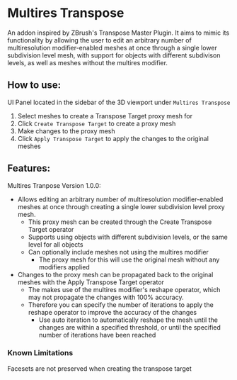 # Multires Transpose
An addon inspired by ZBrush's Transpose Master Plugin. It aims to mimic its functionality by allowing the user to edit an arbitrary number of multiresolution modifier-enabled meshes at once through a single lower subdivision level mesh, with support for objects with different subdivison levels, as well as meshes without the multires modifier.

## How to use:
UI Panel located in the sidebar of the 3D viewport under `Multires Transpose`
1. Select meshes to create a Transpose Target proxy mesh for
2. Click `Create Transpose Target` to create a proxy mesh
3. Make changes to the proxy mesh
4. Click `Apply Transpose Target` to apply the changes to the original meshes

## Features:
Multires Tranpose Version 1.0.0:
* Allows editing an arbitrary number of multiresolution modifier-enabled meshes at once through creating a single lower subdivision level proxy mesh.
    * This proxy mesh can be created through the Create Transpose Target operator
    * Supports using objects with different subdivision levels, or the same level for all objects
    * Can optionally include meshes not using the multires modifier
        * The proxy mesh for this will use the original mesh without any modifiers applied
* Changes to the proxy mesh can be propagated back to the original meshes with the Apply Transpose Target operator
    * The makes use of the multires modifier's reshape operator, which may not propagate the changes with 100% accuracy.
    * Therefore you can specify the number of iterations to apply the reshape operator to improve the accuracy of the changes
        * Use auto iteration to automatically reshape the mesh until the changes are within a specified threshold, or until the specified number of iterations have been reached

### Known Limitations
Facesets are not preserved when creating the transpose target

